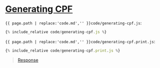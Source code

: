# [Generating CPF](code.zip)

`{{ page.path | replace:'code.md','' }}code/generating-cpf.js`:

```js
{% include_relative code/generating-cpf.js %}
```

`{{ page.path | replace:'code.md','' }}code/generating-cpf.print.js`:

```js
{% include_relative code/generating-cpf.print.js %}
```

> [Response](response/generating-cpf.js)
